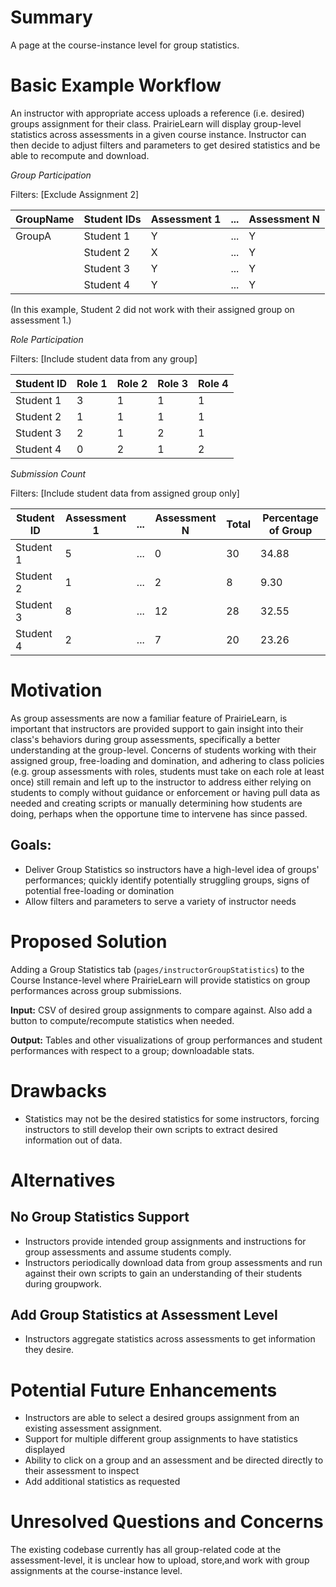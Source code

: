 # Summary
A page at the course-instance level for group statistics. 

# Basic Example Workflow
An instructor with appropriate access uploads a reference (i.e. desired) groups assignment for their class. PrairieLearn will display group-level statistics across assessments in a given course instance. Instructor can then decide to adjust filters and parameters to get desired statistics and be able to recompute and download. 

*Group Participation* 

Filters: [Exclude Assignment 2]

| GroupName | Student IDs | Assessment 1 | ... | Assessment N|
|-----------|-------------|--------------|-----|-------------|
| GroupA    | Student 1   |      Y       | ... |      Y      |
|           | Student 2   |      X       | ... |      Y      |
|           | Student 3   |      Y       | ... |      Y      |
|           | Student 4   |      Y       | ... |      Y      |

(In this example, Student 2 did not work with their assigned group on assessment 1.)

*Role Participation*

Filters: [Include student data from any group]

| Student ID | Role 1 | Role 2 | Role 3 | Role 4 |
|------------|--------|--------|--------|--------|
| Student 1  |    3   |   1    |   1    |   1    |
| Student 2  |    1   |   1    |   1    |   1    |
| Student 3  |    2   |   1    |   2    |   1    |
| Student 4  |    0   |   2    |   1    |   2    |

*Submission Count* 

Filters: [Include student data from assigned group only]

| Student ID | Assessment 1 | ... | Assessment N | Total | Percentage of Group |
|------------|--------------|-----|--------------|-------|---------------------|
| Student 1  |      5       | ... |      0       |  30   |        34.88        |
| Student 2  |      1       | ... |      2       |   8   |         9.30        |
| Student 3  |      8       | ... |     12       |  28   |        32.55        |
| Student 4  |      2       | ... |      7       |  20   |        23.26        |


# Motivation
As group assessments are now a familiar feature of PrairieLearn, is important that instructors are provided support to gain insight into their class's behaviors during group assessments, specifically a better understanding at the group-level. Concerns of students working with their assigned group, free-loading and domination, and adhering to class policies (e.g. group assessments with roles, students must take on each role at least once) still remain and left up to the instructor to address either relying on students to comply without guidance or enforcement or having pull data as needed and creating scripts or manually determining how students are doing, perhaps when the opportune time to intervene has since passed.  

## Goals: 
* Deliver Group Statistics so instructors have a high-level idea of groups' performances; quickly identify potentially struggling groups, signs of potential free-loading or domination
* Allow filters and parameters to serve a variety of instructor needs

# Proposed Solution
Adding a Group Statistics tab (`pages/instructorGroupStatistics`) to the Course Instance-level where PrairieLearn will provide statistics on group performances across group submissions. 

**Input:** CSV of desired group assignments to compare against. 
Also add a button to compute/recompute statistics when needed. 

**Output:** Tables and other visualizations of group performances and student performances with respect to a group; downloadable stats.


# Drawbacks
* Statistics may not be the desired statistics for some instructors, forcing instructors to still develop their own scripts to extract desired information out of data.

# Alternatives

## No Group Statistics Support
* Instructors provide intended group assignments and instructions for group assessments and assume students comply.
* Instructors periodically download data from group assessments and run against their own scripts to gain an understanding of their students during groupwork.

## Add Group Statistics at Assessment Level
* Instructors aggregate statistics across assessments to get information they desire.

# Potential Future Enhancements
* Instructors are able to select a desired groups assignment from an existing assessment assignment.
* Support for multiple different group assignments to have statistics displayed
* Ability to click on a group and an assessment and be directed directly to their assessment to inspect
* Add additional statistics as requested


# Unresolved Questions and Concerns
The existing codebase currently has all group-related code at the assessment-level, it is unclear how to upload, store,and work with group assignments at the course-instance level.
